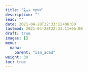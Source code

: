 ```yaml
---
title: "جَمعُ বহুবচন"
description: ""
lead: ""
date: 2021-04-28T22:33:11+06:00
lastmod: 2021-04-28T22:33:11+06:00
draft: true
images: []
menu: 
  nahw:
    parent: "ism_adad"
weight: 30
toc: true
---
```



